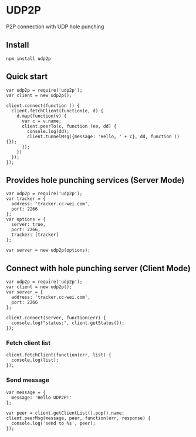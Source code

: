 # UDP2P
P2P connection with UDP hole punching

## Install
```shell
npm install udp2p
```

## Quick start
```node
var udp2p = require('udp2p');
var client = new udp2p();

client.connect(function () {
  client.fetchClient(function(e, d) {
    d.map(function(v) {
      var c = v.name;
      client.peerTo(c, function (ee, dd) {
        console.log(dd);
        client.tunnelMsg({message: 'Hello, ' + c}, dd, function () {});
      });
    })
  });
});

```

## Provides hole punching services (Server Mode)
```node
var udp2p = require('udp2p');
var tracker = {
  address: 'tracker.cc-wei.com',
  port: 2266
};
var options = {
  server: true,
  port: 2266,
  tracker: [tracker]
};

var server = new udp2p(options);
```

## Connect with hole punching server (Client Mode)
```node
var udp2p = require('udp2p');
var client = new udp2p();
var server = {
  address: 'tracker.cc-wei.com',
  port: 2266
};

client.connect(server, function(err) {
  console.log("status:", client.getStatus());
});
```
### Fetch client list
```node
client.fetchClient(function(err, list) {
  console.log(list);
});
```
### Send message
```node
var message = {
  message: 'Hello UDP2P!'
};

var peer = client.getClientList().pop().name;
client.peerMsg(message, peer, function(err, response) {
  console.log('send to %s', peer);
});
```

